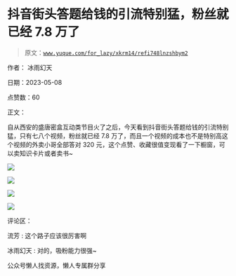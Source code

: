 # 抖音街头答题给钱的引流特别猛，粉丝就已经 7.8 万了

> 原文：[`www.yuque.com/for_lazy/xkrm14/refi748lnzshbym2`](https://www.yuque.com/for_lazy/xkrm14/refi748lnzshbym2)



作者： 冰雨幻天



日期：2023-05-08



点赞数：60



正文：



自从西安的盛唐密盒互动类节目火了之后，今天看到抖音街头答题给钱的引流特别猛，只有七八个视频，粉丝就已经 7.8 万了，而且一个视频的成本也不是特别高这个视频的外卖小哥全部答对 320 元，这个点赞、收藏很值变现看了一下橱窗，可以卖知识卡片或者卖书~



![](img/e75781472542ee7887c9a66c05514e15.png)



![](img/47484b624fdc4a313d4519824e9066c9.png)



![](img/1bb1d67e17beb6f28f28c4f61c2f2999.png)



![](img/4d90f20c990cbd2d1838ebfd7b3561b3.png)



评论区：



流芳 : 这个路子应该很厉害啊



冰雨幻天 : 对的，吸粉能力很强~



公众号懒人找资源，懒人专属群分享

